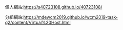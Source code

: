 個人網站:https://s40723108.github.io/40723108/

分組網站:https://mdewcm2019.github.io/wcm2019-task-g2/content/Virtual%20Host.html
